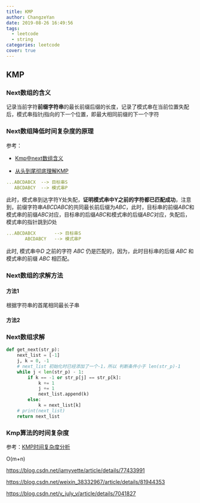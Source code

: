 ```yaml
---
title: KMP
author: ChangzeYan
date: 2019-08-26 16:49:56
tags:
  - leetcode
  - string
categories: leetcode
cover: true
---
```


## KMP

### Next数组的含义
记录当前字符**前缀字符串**的最长前缀后缀的长度，记录了模式串在当前位置失配后，模式串指针*j*指向的下一个位置，即最大相同前缀的下一个字符

### Next数组降低时间复杂度的原理
参考：
- [Kmp中next数组含义](https://blog.csdn.net/TesuZer/article/details/81031351)

- [从头到尾彻底理解KMP](https://blog.csdn.net/v_july_v/article/details/7041827)

```yaml
...ABCDABCX  --> 目标串S
   ABCDABCY  --> 模式串P
```
此时，模式串到达字符Y处失配，**证明模式串中Y之前的字符都已匹配成功**，注意到，前缀字符串*ABCDABC*的共同最长前后缀为*ABC*，此时，目标串的前缀*ABC*和模式串的前缀*ABC*对应，目标串的后缀*ABC*和模式串的后缀*ABC*对应，失配后，模式串的指针跳到*D*处

```yaml
...ABCDABCX       --> 目标串S
       ABCDABCY   --> 模式串P
```

此时, 模式串中*D* 之前的字符 *ABC* 仍是匹配的，因为，此时目标串的后缀 *ABC* 和 模式串的前缀 *ABC* 相匹配。


### Next数组的求解方法

#### 方法1
根据字符串的首尾相同最长子串

#### 方法2



### Next数组求解

```python
def get_next(str_p):
    next_list = [-1]
    j, k = 0, -1
    # next_list 初始化时已经添加了一个-1，所以 判断条件小于 len(str_p)-1
    while j < len(str_p) - 1:
        if k == -1 or str_p[j] == str_p[k]:
            k += 1
            j += 1
            next_list.append(k)
        else:
            k = next_list[k]
    # print(next_list)
    return next_list
```


### Kmp算法的时间复杂度
参考：[KMP时间复杂度分析](https://blog.csdn.net/niukai1768/article/details/79579709)

O(m+n)

https://blog.csdn.net/iamyvette/article/details/77433991

https://blog.csdn.net/weixin_38332967/article/details/81944353

https://blog.csdn.net/v_july_v/article/details/7041827
